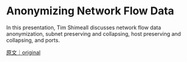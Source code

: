 
# Anonymizing Network Flow Data

In this presentation, Tim Shimeall discusses network flow data anonymization, subnet preserving and collapsing, host preserving and collapsing, and ports.

[原文｜original](https://insights.sei.cmu.edu/library/anonymizing-network-flow-data/)
        